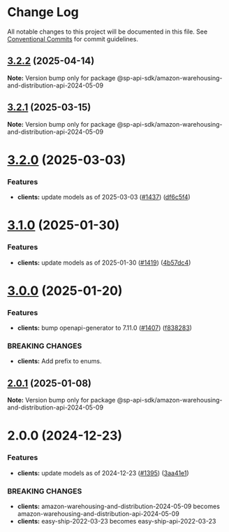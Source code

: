 # Change Log

All notable changes to this project will be documented in this file.
See [Conventional Commits](https://conventionalcommits.org) for commit guidelines.

## [3.2.2](https://github.com/bizon/selling-partner-api-sdk/compare/@sp-api-sdk/amazon-warehousing-and-distribution-api-2024-05-09@3.2.1...@sp-api-sdk/amazon-warehousing-and-distribution-api-2024-05-09@3.2.2) (2025-04-14)

**Note:** Version bump only for package @sp-api-sdk/amazon-warehousing-and-distribution-api-2024-05-09

## [3.2.1](https://github.com/bizon/selling-partner-api-sdk/compare/@sp-api-sdk/amazon-warehousing-and-distribution-api-2024-05-09@3.2.0...@sp-api-sdk/amazon-warehousing-and-distribution-api-2024-05-09@3.2.1) (2025-03-15)

**Note:** Version bump only for package @sp-api-sdk/amazon-warehousing-and-distribution-api-2024-05-09

# [3.2.0](https://github.com/bizon/selling-partner-api-sdk/compare/@sp-api-sdk/amazon-warehousing-and-distribution-api-2024-05-09@3.1.0...@sp-api-sdk/amazon-warehousing-and-distribution-api-2024-05-09@3.2.0) (2025-03-03)

### Features

* **clients:** update models as of 2025-03-03 ([#1437](https://github.com/bizon/selling-partner-api-sdk/issues/1437)) ([df6c5f4](https://github.com/bizon/selling-partner-api-sdk/commit/df6c5f4623078ea559ae40757b7ba90bd780711c))

# [3.1.0](https://github.com/bizon/selling-partner-api-sdk/compare/@sp-api-sdk/amazon-warehousing-and-distribution-api-2024-05-09@3.0.0...@sp-api-sdk/amazon-warehousing-and-distribution-api-2024-05-09@3.1.0) (2025-01-30)

### Features

* **clients:** update models as of 2025-01-30 ([#1419](https://github.com/bizon/selling-partner-api-sdk/issues/1419)) ([4b57dc4](https://github.com/bizon/selling-partner-api-sdk/commit/4b57dc4c25936c313b9f15326c26450ec505b0a1))

# [3.0.0](https://github.com/bizon/selling-partner-api-sdk/compare/@sp-api-sdk/amazon-warehousing-and-distribution-api-2024-05-09@2.0.1...@sp-api-sdk/amazon-warehousing-and-distribution-api-2024-05-09@3.0.0) (2025-01-20)

### Features

* **clients:** bump openapi-generator to 7.11.0 ([#1407](https://github.com/bizon/selling-partner-api-sdk/issues/1407)) ([f838283](https://github.com/bizon/selling-partner-api-sdk/commit/f838283172bb7acc895cdecadeddbe9879c07ba6))

### BREAKING CHANGES

* **clients:** Add prefix to enums.

## [2.0.1](https://github.com/bizon/selling-partner-api-sdk/compare/@sp-api-sdk/amazon-warehousing-and-distribution-api-2024-05-09@2.0.0...@sp-api-sdk/amazon-warehousing-and-distribution-api-2024-05-09@2.0.1) (2025-01-08)

**Note:** Version bump only for package @sp-api-sdk/amazon-warehousing-and-distribution-api-2024-05-09

# 2.0.0 (2024-12-23)

### Features

* **clients:** update models as of 2024-12-23 ([#1395](https://github.com/bizon/selling-partner-api-sdk/issues/1395)) ([3aa41e1](https://github.com/bizon/selling-partner-api-sdk/commit/3aa41e1a3dd9e7dd568f3ca5fa6de63c3f1b1ba1))

### BREAKING CHANGES

* **clients:** amazon-warehousing-and-distribution-2024-05-09 becomes amazon-warehousing-and-distribution-api-2024-05-09
* **clients:** easy-ship-2022-03-23 becomes easy-ship-api-2022-03-23
